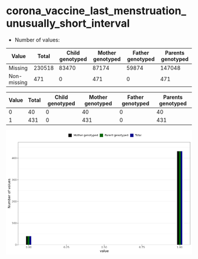 # corona_vaccine_last_menstruation_unusually_short_interval
- Number of values:

| Value | Total | Child genotyped | Mother genotyped | Father genotyped | Parents genotyped |
| ----- | ----- | --------------- | ---------------- | ---------------- |---------------- |
| Missing | 230518 | 83470 | 87174 | 59874 | 147048 |
| Non-missing | 471 | 0 | 471 | 0 | 471 |

| Value | Total | Child genotyped | Mother genotyped | Father genotyped | Parents genotyped |
| ----- | ----- | --------------- | ---------------- | ---------------- |---------------- |
| 0 | 40 | 0 | 40 | 0 | 40 |
| 1 | 431 | 0 | 431 | 0 | 431 |



![](corona_vaccine_last_menstruation_unusually_short_interval_n.png)



